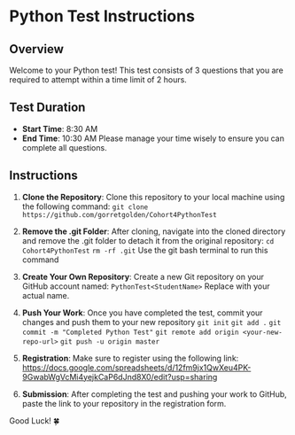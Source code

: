 # Python Test Instructions

## Overview
Welcome to your Python test! This test consists of 3 questions that you are required to attempt within a time limit of 2 hours.

## Test Duration
- **Start Time**: 8:30 AM
- **End Time**: 10:30 AM
Please manage your time wisely to ensure you can complete all questions.

## Instructions
1. **Clone the Repository**: Clone this repository to your local machine using the following command:
`git clone https://github.com/gorretgolden/Cohort4PythonTest`


2. **Remove the .git Folder**: After cloning, navigate into the cloned directory and remove the .git folder to detach it from the original repository:
`cd Cohort4PythonTest`
`rm -rf .git` Use the git bash terminal to run this command

3. **Create Your Own Repository**: Create a new Git repository on your GitHub account named:
`PythonTest<StudentName>` 
Replace <StudentName> with your actual name.

4. **Push Your Work**: Once you have completed the test, commit your changes and push them to your new repository
`git init`
`git add .`
`git commit -m "Completed Python Test"`
`git remote add origin <your-new-repo-url>`
`git push -u origin master`


5. **Registration**: Make sure to register using the following link:
https://docs.google.com/spreadsheets/d/12fm9jx1QwXeu4PK-9GwabWgVcMi4yejkCaP6dJnd8X0/edit?usp=sharing


6. **Submission**: After completing the test and pushing your work to GitHub, paste the link to your repository in the registration form.


Good Luck! 🍀























































































































































































































































































































































